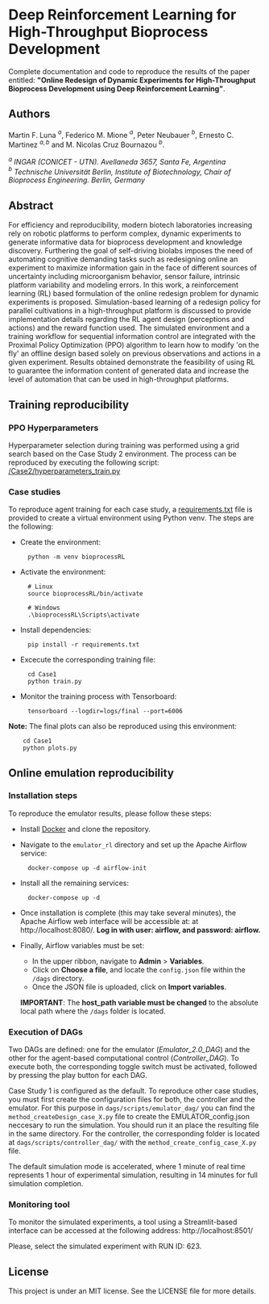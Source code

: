 # Deep Reinforcement Learning for High-Throughput Bioprocess Development

Complete documentation and code to reproduce the results of the paper entitled: **"Online Redesign of Dynamic Experiments for High-Throughput Bioprocess Development using Deep Reinforcement Learning"**.

## Authors
Martin F. Luna $^a$, Federico M. Mione $^a$, Peter Neubauer $^b$, Ernesto C. Martinez $^{a,b}$ and M. Nicolas Cruz Bournazou $^b$.

$^a$ *INGAR (CONICET - UTN). Avellaneda 3657, Santa Fe, Argentina*<br>
$^b$ *Technische Universität Berlin, Institute of Biotechnology, Chair of Bioprocess Engineering. Berlin, Germany*

## Abstract
For efficiency and reproducibility, modern biotech laboratories increasing rely on robotic platforms to perform complex, dynamic experiments to generate informative data for bioprocess development and knowledge discovery. Furthering the goal of self-driving biolabs imposes the need of automating cognitive demanding tasks such as redesigning online an experiment to maximize information gain in the face of different sources of uncertainty including microorganism behavior, sensor failure, intrinsic platform variability and modeling errors. In this work, a reinforcement learning (RL) based formulation of the online redesign problem for dynamic experiments is proposed. Simulation-based learning of a redesign policy for parallel cultivations in a high-throughput platform is discussed to provide implementation details regarding the RL agent design (perceptions and actions) and the reward function used. The simulated environment and a training workflow for sequential information control are integrated with the Proximal Policy Optimization (PPO) algorithm to learn how to modify 'on the fly' an offline design based solely on previous observations and actions in a given experiment. Results obtained demonstrate the feasibility of using RL to guarantee the information content of generated data and increase the level of automation that can be used in high-throughput platforms.

## Training reproducibility

### PPO Hyperparameters
Hyperparameter selection during training was performed using a grid search based on the Case Study 2 environment. The process can be reproduced by executing the following script: [/Case2/hyperparameters_train.py](Case2/hyperparameters_train.py)

### Case studies
To reproduce agent training for each case study, a [requirements.txt](requirements.txt) file is provided to create a virtual environment using Python venv. The steps are the following:

* Create the environment:

        python -m venv bioprocessRL

* Activate the environment:

        # Linux
        source bioprocessRL/bin/activate 
        
        # Windows
        .\bioprocessRL\Scripts\activate

* Install dependencies:

        pip install -r requirements.txt

* Excecute the corresponding training file:

        cd Case1
        python train.py

* Monitor the training process with Tensorboard:

        tensorboard --logdir=logs/final --port=6006


**Note:** The final plots can also be reproduced using this environment:

        cd Case1
        python plots.py

## Online emulation reproducibility

### Installation steps

To reproduce the emulator results, please follow these steps:

* Install [Docker](https://www.docker.com/) and clone the repository.

* Navigate to the `emulator_rl` directory and set up the Apache Airflow service:

        docker-compose up -d airflow-init 

* Install all the remaining services:

        docker-compose up -d

* Once installation is complete (this may take several minutes), the Apache Airflow web interface will be accessible at: at http://localhost:8080/.
**Log in with user: airflow, and password: airflow.**

* Finally, Airflow variables must be set:

    * In the upper ribbon, navigate to **Admin** > **Variables**.
    * Click on **Choose a file**, and locate the `config.json` file within the `/dags` directory.
    * Once the JSON file is uploaded, click on **Import variables**.
    
    **IMPORTANT**: The **host_path variable must be changed** to the absolute local path where the `/dags` folder is located.


### Execution of DAGs
Two DAGs are defined: one for the emulator (*Emulator_2.0_DAG*) and the other for the agent-based computational control (*Controller_DAG*). To execute both, the corresponding toggle switch must be activated, followed by pressing the play button for each DAG.

Case Study 1 is configured as the default. To reproduce other case studies, you must first create the configuration files for both, the controller and the emulator. For this purpose in `dags/scripts/emulator_dag/` you can find the `method_createDesign_case_X.py` file to create the EMULATOR_config.json neccesary to run the simulation. You should run it an place the resulting file in the same directory. For the controller, the corresponding folder is located at `dags/scripts/controller_dag/` with the `method_create_config_case_X.py` file.

The default simulation mode is accelerated, where 1 minute of real time represents 1 hour of experimental simulation, resulting in 14 minutes for full simulation completion.

### Monitoring tool
To monitor the simulated experiments, a tool using a Streamlit-based interface can be accessed at the following address: http://localhost:8501/

Please, select the simulated experiment with RUN ID: 623.

## License
This project is under an MIT license. See the LICENSE file for more details.